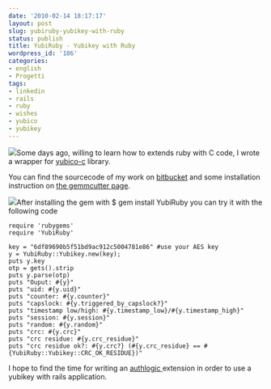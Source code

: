 ```yaml
---
date: '2010-02-14 18:17:17'
layout: post
slug: yubiruby-yubikey-with-ruby
status: publish
title: YubiRuby - Yubikey with Ruby
wordpress_id: '186'
categories:
- english
- Progetti
tags:
- linkedin
- rails
- ruby
- wishes
- yubico
- yubikey
---
```


![](http://abisso.org/wp-content/uploads/2010/02/Schermata-2010-02-14-a-16.57.12.png)Some days ago, willing to learn how to extends ruby with C code, I wrote a wrapper for [yubico-c](http://code.google.com/p/yubico-c/) library.

You can find the sourcecode of my work on [bitbucket](http://bitbucket.org/nolith/yubiruby/) and some installation instruction on [the gemmcutter page](http://gemcutter.org/gems/YubiRuby).



[![](http://forum.yubico.com/includes/affiliate/images/yubico.jpg)](http://www.yubico.com/o.php?refid=162&rno=1906861421)After installing the gem with
$ gem install YubiRuby
you can try it with the following code


    
    
    require 'rubygems'
    require 'YubiRuby'
    
    key = "6df89690b5f51bd9ac912c5004781e86" #use your AES key
    y = YubiRuby::Yubikey.new(key);
    puts y.key
    otp = gets().strip
    puts y.parse(otp)
    puts "Ouput: #{y}"
    puts "uid: #{y.uid}"
    puts "counter: #{y.counter}"
    puts "capslock: #{y.triggered_by_capslock?}"
    puts "timestamp low/high: #{y.timestamp_low}/#{y.timestamp_high}"
    puts "session: #{y.session}"
    puts "random: #{y.random}"
    puts "crc: #{y.crc}"
    puts "crc residue: #{y.crc_residue}"
    puts "crc residue ok?: #{y.crc?} (#{y.crc_residue} == #{YubiRuby::Yubikey::CRC_OK_RESIDUE})"
    



I hope to find the time for writing an [authlogic ](http://github.com/binarylogic/authlogic)extension in order to use a yubikey with rails application.

